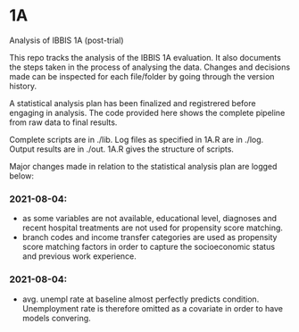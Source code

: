# 1A
Analysis of IBBIS 1A (post-trial)

This repo tracks the analysis of the IBBIS 1A evaluation. It also documents the steps taken in the process of analysing the data. Changes and decisions made can be inspected for each file/folder by going through the version history.

A statistical analysis plan has been finalized and registrered before engaging in analysis. The code provided here shows the complete pipeline from raw data to final results.

Complete scripts are in ./lib. Log files as specified in 1A.R are in ./log. Output results are in ./out. 1A.R gives the structure of scripts.

Major changes made in relation to the statistical analysis plan are logged below:

### 2021-08-04:
  - as some variables are not available, educational level, diagnoses and recent hospital treatments are not used for propensity score matching. 
  - branch codes and income transfer categories are used as propensity score matching factors in order to capture the socioeconomic status and previous work experience. 

### 2021-08-04:
  - avg. unempl rate at baseline almost perfectly predicts condition. Unemployment rate is therefore omitted as a covariate in order to have models convering.